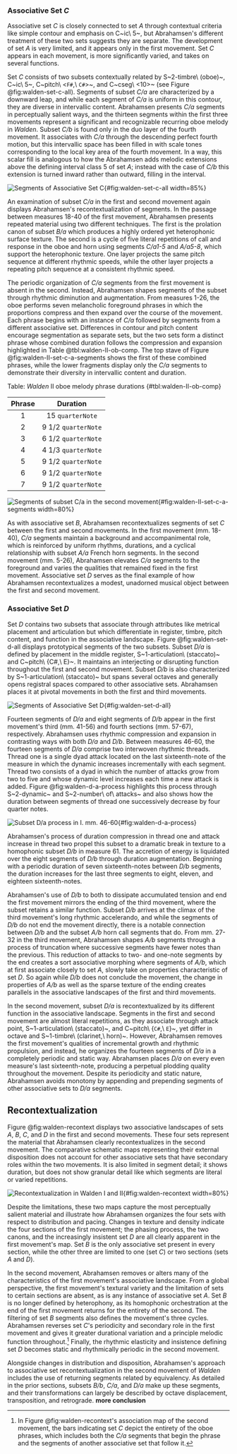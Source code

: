 ### Associative Set *C*

Associative set *C* is closely connected to set *A* through contextual criteria like simple contour and emphasis on C~ic\ 5~, but Abrahamsen's different treatment of these two sets suggests they are separate. The development of set *A* is very limited, and it appears only in the first movement. Set *C* appears in each movement, is more significantly varied, and takes on several functions.

Set *C* consists of two subsets contextually related by S~2-timbre\ (oboe)~, C~ic\ 5~, C~pitch\ <`F#`,\ `C#`>~, and C~cseg\ <10>~ (see Figure @fig:walden-set-c-all). Segments of subset *C/a* are characterized by a downward leap, and while each segment of *C/a* is uniform in this contour, they are diverse in intervallic content. Abrahamsen presents *C/a* segments in perceptually salient ways, and the thirteen segments within the first three movements represent a significant and recognizable recurring oboe melody in *Walden*. Subset *C/b* is found only in the duo layer of the fourth movement. It associates with *C/a* through the descending perfect fourth motion, but this intervallic space has been filled in with scale tones corresponding to the local key area of the fourth movement. In a way, this scalar fill is analogous to how the Abrahamsen adds melodic extensions above the defining interval class 5 of set *A*; instead with the case of *C/b* this extension is turned inward rather than outward, filling in the interval.

![Segments of Associative Set *C*](/Volumes/Data/Dropbox/Composition/Current-Projects/dissertation-paper/figures/walden-associative-set-c-all.png){#fig:walden-set-c-all width=85%}

An examination of subset *C/a* in the first and second movement again displays Abrahamsen's recontextualization of segments. In the passage between measures 18-40 of the first movement, Abrahamsen presents repeated material using two different techniques. The first is the prolation canon of subset *B/a* which produces a highly ordered yet heterophonic surface texture. The second is a cycle of five literal repetitions of call and response in the oboe and horn using segments *C/a1-5* and *A/a5-8*, which support the heterophonic texture. One layer projects the same pitch sequence at different rhythmic speeds, while the other layer projects a repeating pitch sequence at a consistent rhythmic speed.

The periodic organization of *C/a* segments from the first movement is absent in the second. Instead, Abrahamsen shapes segments of the subset through rhythmic diminution and augmentation. From measures 1-26, the oboe performs seven melancholic foreground phrases in which the proportions compress and then expand over the course of the movement. Each phrase begins with an instance of *C/a* followed by segments from a different associative set. Differences in contour and pitch content encourage segmentation as separate sets, but the two sets form a distinct phrase whose combined duration follows the compression and expansion highlighted in Table @tbl:walden-II-ob-comp. The top stave of Figure @fig:walden-II-set-c-a-segments shows the first of these combined phrases, while the lower fragments display only the *C/a* segments to demonstrate their diversity in intervallic content and duration.

Table: *Walden* II oboe melody phrase durations {#tbl:walden-II-ob-comp}

| Phrase |      Duration       |
|:------:|:-------------------:|
|   1    |  15 `quarterNote`   |
|   2    | 9 1/2 `quarterNote` |
|   3    | 6 1/2 `quarterNote` |
|   4    | 4 1/3 `quarterNote` |
|   5    | 9 1/2 `quarterNote` |
|   6    | 9 1/2 `quarterNote` |
|   7    | 9 1/2 `quarterNote` |

![Segments of subset *C/a* in the second movement](/Volumes/Data/Dropbox/Composition/Current-Projects/dissertation-paper/figures/walden-set-c-a-mvmt-II.png){#fig:walden-II-set-c-a-segments width=80%}

As with associative set *B*, Abrahamsen recontextualizes segments of set *C* between the first and second movements. In the first movement (mm. 18-40), *C/a* segments maintain a background and accompanimental role, which is reinforced by uniform rhythms, durations, and a cyclical relationship with subset *A/a* French horn segments. In the second movement (mm. 5-26), Abrahamsen elevates *C/a* segments to the foreground and varies the qualities that remained fixed in the first movement. Associative set *D* serves as the final example of how Abrahamsen recontextualizes a modest, unadorned musical object between the first and second movement.

### Associative Set *D*

Set *D* contains two subsets that associate through attributes like metrical placement and articulation but which differentiate in register, timbre, pitch content, and function in the associative landscape. Figure @fig:walden-set-d-all displays prototypical segments of the two subsets. Subset *D/a* is defined by placement in the middle register, S~1-articulation\ (staccato)~ and C~pitch\ {C#,\ E}~. It maintains an interjecting or disrupting function throughout the first and second movement. Subset *D/b* is also characterized by S~1-articulation\ (staccato)~ but spans several octaves and generally opens registral spaces compared to other associative sets. Abrahamsen places it at pivotal movements in both the first and third movements.

![Segments of Associative Set *D*](/Volumes/Data/Dropbox/Composition/Current-Projects/dissertation-paper/figures/walden-associative-set-d-all.png){#fig:walden-set-d-all}

Fourteen segments of *D/a* and eight segments of *D/b* appear in the first movement's third (mm. 41-56) and fourth sections (mm. 57-67), respectively. Abrahamsen uses rhythmic compression and expansion in contrasting ways with both *D/a* and *D/b*. Between measures 46-60, the fourteen segments of *D/a* comprise two interwoven rhythmic threads. Thread one is a single dyad attack located on the last sixteenth-note of the measure in which the dynamic increases incrementally with each segment. Thread two consists of a dyad in which the number of attacks grow from two to five and whose dynamic level increases each time a new attack is added. Figure @fig:walden-d-a-process highlights this process through S~2-dynamic~ and S~2-number\ of\ attacks~ and also shows how the duration between segments of thread one successively decrease by four quarter notes.

![Subset *D/a* process in I. mm. 46-60](/Volumes/Data/Dropbox/Composition/Current-Projects/dissertation-paper/figures/walden-I-set-d-a-process.png){#fig:walden-d-a-process}

Abrahamsen's process of duration compression in thread one and attack increase in thread two propel this subset to a dramatic break in texture to a homophonic subset *D/b* in measure 61. The accretion of energy is liquidated over the eight segments of *D/b* through duration augmentation. Beginning with a periodic duration of seven sixteenth-notes between *D/b* segments, the duration increases for the last three segments to eight, eleven, and eighteen sixteenth-notes.

Abrahamsen's use of *D/b* to both to dissipate accumulated tension and end the first movement mirrors the ending of the third movement, where the subset retains a similar function. Subset *D/b* arrives at the climax of the third movement's long rhythmic accelerando, and while the segments of *D/b* do not end the movement directly, there is a notable connection between *D/b* and the subset *A/b* horn call segments that do. From mm. 27-32 in the third movement, Abrahamsen shapes *A/b* segments through a process of truncation where successive segments have fewer notes than the previous. This reduction of attacks to two- and one-note segments by the end creates a sort associative morphing where segments of *A/b*, which at first associate closely to set *A*, slowly take on properties characteristic of set *D*. So again while *D/b* does not conclude the movement, the change in properties of *A/b* as well as the sparse texture of the ending creates parallels in the associative landscapes of the first and third movements.

In the second movement, subset *D/a* is recontextualized by its different function in the associative landscape. Segments in the first and second movement are almost literal repetitions, as they associate through attack point, S~1-articulation\ (staccato)~, and C~pitch\ {`C#`,\ `E`}~, yet differ in octave and S~1-timbre\ (clarinet,\ horn)~. However, Abrahamsen removes the first movement's qualities of incremental growth and rhythmic propulsion, and instead, he organizes the fourteen segments of *D/a* in a completely periodic and static way. Abrahamsen places *D/a* on every even measure's last sixteenth-note, producing a perpetual plodding quality throughout the movement. Despite its periodicity and static nature, Abrahamsen avoids monotony by appending and prepending segments of other associative sets to *D/a* segments.

## Recontextualization

Figure @fig:walden-recontext displays two associative landscapes of sets *A*, *B*, *C*, and *D* in the first and second movements. These four sets represent the material that Abrahamsen clearly recontextualizes in the second movement. The comparative schematic maps representing their external disposition does not account for other associative sets that have secondary roles within the two movements. It is also limited in segment detail; it shows duration, but does not show granular detail like which segments are literal or varied repetitions.

<!-- describe both maps more -->

![Recontextualization in *Walden* I and II](/Volumes/Data/Dropbox/Composition/Current-Projects/dissertation-paper/figures/walden-schematic-map-mvmt-I-and-II-composite.png){#fig:walden-recontext width=80%}

Despite the limitations, these two maps capture the most perceptually salient material and illustrate how Abrahamsen organizes the four sets with respect to distribution and pacing. Changes in texture and density indicate the four sections of the first movement; the phasing process, the two canons, and the increasingly insistent set *D* are all clearly apparent in the first movement's map. Set *B* is the only associative set present in every section, while the other three are limited to one (set *C*) or two sections (sets *A* and *D*).

In the second movement, Abrahamsen removes or alters many of the characteristics of the first movement's associative landscape. From a global perspective, the first movement's textural variety and the limitation of sets to certain sections are absent, as is any instance of associative set *A*. Set *B* is no longer defined by heterophony, as its homophonic orchestration at the end of the first movement returns for the entirety of the second. The filtering of set *B* segments also defines the movement's three cycles. Abrahamsen reverses set *C*'s periodicity and secondary role in the first movement and gives it greater durational variation and a principle melodic function throughout.[^SetC] Finally, the rhythmic elasticity and insistence defining set *D* becomes static and rhythmically periodic in the second movement.

Alongside changes in distribution and disposition, Abrahamsen's approach to associative set recontextualization in the second movement of *Walden* includes the use of returning segments related by equivalency. As detailed in the prior sections, subsets *B/b*, *C/a*, and *D/a* make up these segments, and their transformations can largely be described by octave displacement, transposition, and retrograde. **more conclusion**

[^SetC]: In Figure @fig:walden-recontext's association map of the second movement, the bars indicating set *C* depict the entirety of the oboe phrases, which includes both the *C/a* segments that begin the phrase and the segments of another associative set that follow it.
